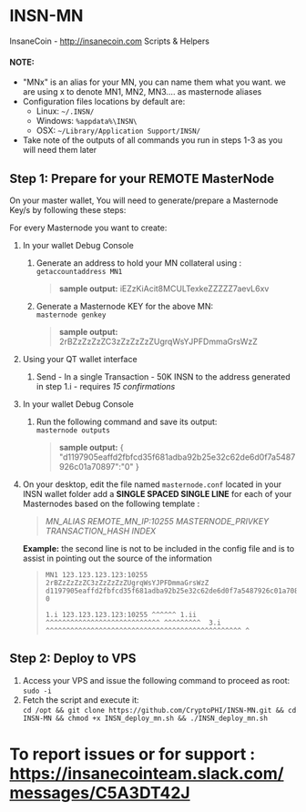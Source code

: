 # INSN-MN
InsaneCoin - http://insanecoin.com 
Scripts &amp; Helpers


#### NOTE: 

 + "MNx" is an alias for your MN, you can name them what you want. we are using x to denote MN1, MN2, MN3.... as masternode aliases
+ Configuration files locations by default are: 
   * Linux: `~/.INSN/` 
   * Windows: `%appdata%\INSN\` 
   * OSX: `~/Library/Application Support/INSN/`
+ Take note of the outputs of all commands you run in steps 1-3 as you will need them later
 
## Step 1: Prepare for your REMOTE MasterNode
On your master wallet, You will need to generate/prepare a Masternode Key/s by following these steps:

For every Masternode you want to create: 
1. In your wallet Debug Console
   1. Generate an address to hold your MN collateral using : <br> ` getaccountaddress MN1 `
       >**sample output:** iEZzKiAcit8MCULTexkeZZZZZ7aevL6xv
   2. Generate a Masternode KEY for the above MN:            <br> ` masternode genkey `
       >**sample output:** 2rBZzZzZzZC3zZzZzZzZUgrqWsYJPFDmmaGrsWzZ
 
2. Using your QT wallet interface
   1.  Send - In a single Transaction - 50K INSN to the address generated in step 1.i - requires *15 confirmations*
3. In your wallet Debug Console
   1.  Run the following command and save its output:<br> `masternode outputs` 
        >**sample output:** { "d1197905eaffd2fbfcd35f681adba92b25e32c62de6d0f7a5487926c01a70897":"0" }
4. On your desktop, edit the file named `masternode.conf` located in your INSN wallet folder add a **SINGLE SPACED SINGLE LINE** for each of your Masternodes based on the following template : 
   >*MN_ALIAS REMOTE_MN_IP:10255 MASTERNODE_PRIVKEY TRANSACTION_HASH INDEX*
   
   **Example:** the second line is not to be included in the config file and is to assist in pointing out the source of the information
   ><pre><code>MN1 123.123.123.123:10255 2rBZzZzZzZC3zZzZzZzZUgrqWsYJPFDmmaGrsWzZ d1197905eaffd2fbfcd35f681adba92b25e32c62de6d0f7a5487926c01a70897 0<br>
   >1.i 123.123.123.123:10255 ^^^^^^ 1.ii ^^^^^^^^^^^^^^^^^^^^^^^^^^^^ ^^^^^^^^^  3.i  ^^^^^^^^^^^^^^^^^^^^^^^^^^^^^^^^^^^^^^^^^^^^^^^^ ^</code></pre>

## Step 2: Deploy to VPS
1. Access your VPS and issue the following command to proceed as root: <br>`sudo -i`
2. Fetch the script and execute it: <br> `cd /opt && git clone https://github.com/CryptoPHI/INSN-MN.git && cd INSN-MN && chmod +x INSN_deploy_mn.sh && ./INSN_deploy_mn.sh`

# To report issues or for support : https://insanecointeam.slack.com/messages/C5A3DT42J
